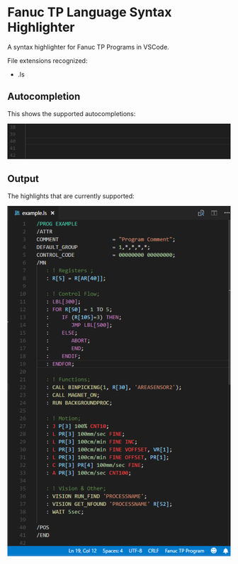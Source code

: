 Fanuc TP Language Syntax Highlighter
=============

A syntax highlighter for Fanuc TP Programs in VSCode.

File extensions recognized:
- .ls

## Autocompletion
This shows the supported autocompletions:

![autocompletions](images/autocompletion.gif)

## Output
The highlights that are currently supported:

![Highlights](images/Example.PNG)


